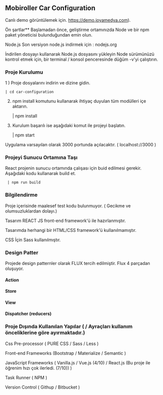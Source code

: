## Mobiroller Car Configuration

Canlı demo görüntülemek için. https://demo.joyamedya.com).

Ön şartlar**
Başlamadan önce, geliştirme ortamınızda Node ve bir npm paket yöneticisi bulunduğundan emin olun.

Node.js
Son versiyon node.js indirmek için : nodejs.org

İndirilen dosyayı kullanarak Node.js dosyasını yükleyin
Node sürümünüzü kontrol etmek için, bir terminal / konsol penceresinde düğüm -v'yi çalıştırın.

### Proje Kurulumu

1 ) Proje dosyalarını indirin ve dizine gidin.

    | cd car-configuration
    
2) npm install komutunu kullanarak ihtiyaç duyulan tüm modülleri içe aktarın.

    | npm install
    
3) Kurulum başarılı ise aşağıdaki komut ile projeyi başlatın.

    | npm start
    
Uygulama varsayılan olarak 3000 portunda açılacaktır.  ( localhost://3000 )

### Projeyi Sunucu Ortamına Taşı

React projenin sunucu ortamında çalışası için buid edilmesi gerekir. Aşağıdaki kodu kullanarak build et.

     | npm run build
    
### Bilgilendirme

Proje içerisinde maalesef test kodu bulunmuyor. ( Gecikme ve olumsuzluklardan dolayı.)

Tasarım REACT JS front-end framework'ü ile hazırlanmıştır.

Tasarımda herhangi bir HTML/CSS framework'ü kullanılmamıştır.

CSS İçin Sass kullanılmıştır.


### Design Patter

Projede design patternler olarak FLUX tercih edilmiştir.
Flux 4 parçadan oluşuyor.
#### Action
#### Store
#### View
#### Dispatcher (reducers)



### Proje Dışında Kullanılan Yapılar ( / Ayraçları kullanım önceliklerine göre ayırmaktadır.)

Css Pre-processor ( PURE CSS / Sass / Less ) 

Front-end Frameworks (Bootstrap / Materialize / Semantic )

JavaScript Frameworks ( Vanilla.js / Vue.js (4/10) / React.js (Bu proje ile öğrenim hızı çok ilerledi. (7/10)) )

Task Runner ( NPM )

Version Control ( Githup / Bitbucket )





    




